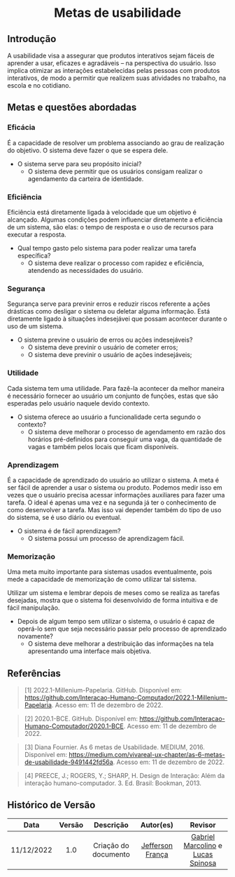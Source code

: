 <h1 align="center">Metas de usabilidade</h1>

## Introdução

A usabilidade visa a assegurar que produtos interativos sejam fáceis de aprender a usar, eficazes e agradáveis – na perspectiva do usuário. Isso implica otimizar as interações estabelecidas pelas pessoas com produtos interativos, de modo a permitir que realizem suas atividades
no trabalho, na escola e no cotidiano.

## Metas e questões abordadas

### Eficácia

É a capacidade de resolver um problema associando ao grau de realização do objetivo. O sistema deve fazer o que se espera dele.

* O sistema serve para seu propósito inicial?
  - O sistema deve permitir que os usuários consigam realizar o agendamento da carteira de identidade.

### Eficiência

Eficiência está diretamente ligada à velocidade que um objetivo é alcançado. Algumas condições podem influenciar diretamente a eficiência de um sistema, são elas: o tempo de resposta e o uso de recursos para executar a resposta.

* Qual tempo gasto pelo sistema para poder realizar uma tarefa específica?
  - O sistema deve realizar o processo com rapidez e eficiência, atendendo as necessidades do usuário.

### Segurança

Segurança serve para previnir erros e reduzir riscos referente a ações drásticas como desligar o sistema ou deletar alguma informação. Está diretamente ligado à situações indesejávei que possam acontecer durante o uso de um sistema.

* O sistema previne o usuário de erros ou ações indesejáveis?
  - O sistema deve previnir o usuário de cometer erros;
  - O sistema deve previnir o usuário de ações indesejáveis;

### Utilidade

Cada sistema tem uma utilidade. Para fazê-la acontecer da melhor maneira é necessário fornecer ao usuário um conjunto de funções, estas que são esperadas pelo usuário naquele devido contexto.

* O sistema oferece ao usuário a funcionalidade certa segundo o contexto?
  - O sistema deve melhorar o processo de agendamento em razão dos horários pré-definidos para conseguir uma vaga, da quantidade de vagas e também pelos locais que ficam disponíveis.   

### Aprendizagem

É a capacidade de aprendizado do usuário ao utilizar o sistema. A meta é ser fácil de aprender a usar o sistema ou produto. Podemos medir isso em vezes que o usuário precisa acessar informações auxiliares para fazer uma tarefa. O ideal é apenas uma vez e na segunda já ter o conhecimento de como desenvolver a tarefa. Mas isso vai depender também do tipo de uso do sistema, se é uso diário ou eventual.

* O sistema é de fácil aprendizagem?
  - O sistema possui um processo de aprendizagem fácil.
  
### Memorização

Uma meta muito importante para sistemas usados eventualmente, pois mede a capacidade de memorização de como utilizar tal sistema.

Utilizar um sistema e lembrar depois de meses como se realiza as tarefas desejadas, mostra que o sistema foi desenvolvido de forma intuitiva e de fácil manipulação.

* Depois de algum tempo sem utilizar o sistema, o usuário é capaz de operá-lo sem que seja necessário passar pelo processo de aprendizado novamente?
  - O sistema deve melhorar a destribuição das informações na tela apresentando uma interface mais objetiva. 

## Referências

> [1] 2022.1-Millenium-Papelaria. GitHub. Disponível em: https://github.com/Interacao-Humano-Computador/2022.1-Millenium-Papelaria. Acesso em: 11 de dezembro de 2022.

> [2] 2020.1-BCE. GitHub. Disponível em: https://github.com/Interacao-Humano-Computador/2020.1-BCE. Acesso em: 11 de dezembro de 2022.

> [3] Diana Fournier. As 6 metas de Usabilidade. MEDIUM, 2016. Disponível em: https://medium.com/vivareal-ux-chapter/as-6-metas-de-usabilidade-9491442fd56a. Acesso em: 11 de dezembro de 2022.

> [4] PREECE, J.; ROGERS, Y.; SHARP, H. Design de Interação: Além da interação humano-computador. 3. Ed. Brasil: Bookman, 2013.

## Histórico de Versão

|    Data    | Versão |      Descrição       |                   Autor(es)                   |                                                 Revisor                                                 |
| :--------: | :----: | :------------------: | :-------------------------------------------: | :-----------------------------------------------------------------------------------------------------: |
| 11/12/2022 |  1.0   | Criação do documento | [Jefferson França](https://github.com/Frans6) | [Gabriel Marcolino](https://github.com/GabrielMR360) e [Lucas Spinosa](https://github.com/LucasSpinosa) |